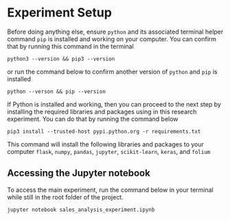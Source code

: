 # Experiment Setup

Before doing anything else, ensure `python` and its associated terminal helper command `pip` is installed and working on your computer. You can confirm that by running this command in the terminal

```shell
python3 --version && pip3 --version
```

or run the command below to confirm another version of `python` and `pip` is installed

```shell
python --verson && pip --version
```

If Python is installed and working, then you can proceed to the next step by installing the required libraries and packages using in this research experiment. You can do that by running the command below

```shell
pip3 install --trusted-host pypi.python.org -r requirements.txt
```

This command will install the following libraries and packages to your computer
`flask`, `numpy`, `pandas`, `jupyter`, `scikit-learn`, `keras`, and `folium`

## Accessing the Jupyter notebook

To access the main experiment, run the command below in your terminal while still in the root folder of the project.

```shell
jupyter notebook sales_analysis_experiment.ipynb
```
